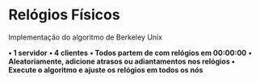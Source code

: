 # Relógios Físicos 
Implementação do algoritmo de Berkeley Unix

<b>• 1 servidor</b>
<b>• 4 clientes</b>
<b>  • Todos partem de com relógios em 00:00:00</b>
<b>  • Aleatoriamente, adicione atrasos ou adiantamentos nos relógios </b>
<b>  • Execute o algoritmo e ajuste os relógios em todos os nós</b>

